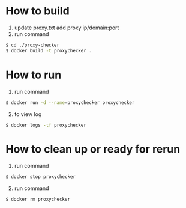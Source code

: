 # How to build
1. update proxy.txt add proxy ip/domain:port
2. run command
```bash
$ cd ./proxy-checker
$ docker build -t proxychecker .
```

# How to run
1. run command
```bash
$ docker run -d --name=proxychecker proxychecker
```
2. to view log
```bash
$ docker logs -tf proxychecker
```
# How to clean up or ready for rerun
1. run command
```bash
$ docker stop proxychecker
```
2. run command
```bash
$ docker rm proxychecker
```
